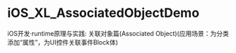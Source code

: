 # iOS_XL_AssociatedObjectDemo
iOS开发·runtime原理与实践: 关联对象篇(Associated Object)(应用场景：为分类添加“属性”，为UI控件关联事件Block体)
